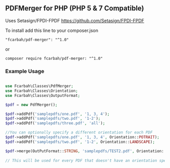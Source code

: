 ## PDFMerger for PHP (PHP 5 & 7 Compatible)
Uses Setasign/FPDI-FPDF
https://github.com/Setasign/FPDI-FPDF

To install add this line to your composer.json

```"fcarbah/pdf-merger": "^1.0"```

or

```composer require fcarbah/pdf-merger: "^1.0"```

### Example Usage
```php

use Fcarbah\Classes\PdfMerger;
use Fcarbah\Classes\Orientation;
use Fcarbah\Classes\OutputFormat;

$pdf = new PdfMerger();

$pdf->addPdf('samplepdfs/one.pdf', '1, 3, 4');
$pdf->addPdf('samplepdfs/two.pdf', '1-2');
$pdf->addPdf('samplepdfs/three.pdf', 'all');

//You can optionally specify a different orientation for each PDF
$pdf->addPdf('samplepdfs/one.pdf', '1, 3, 4', Orientation::POTRAIT);
$pdf->addPdf('samplepdfs/two.pdf', '1-2', Orientation::LANDSCAPE);

$pdf->merge(OutPutFormat::STRING, 'samplepdfs/TEST2.pdf', Orientation::POTRAIT);
 
// This will be used for every PDF that doesn't have an orientation specified